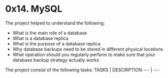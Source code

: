 # 0x14. MySQL

The project helped to understand the following:
- What is the main role of a database
- What is a database replica
- What is the purpose of a database replica
- Why database backups need to be stored in different physical locations
- What operation should you regularly perform to make sure that your database backup strategy actually works

The project consist of the following tasks:
TASKS | DESCRIPTION
--- | ---
